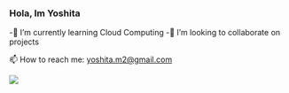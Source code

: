 ### Hola, Im Yoshita



 -🌱 I’m currently learning Cloud Computing
 -👯 I’m looking to collaborate on projects

 📫 How to reach me: yoshita.m2@gmail.com

<img src="https://github-readme-stats.vercel.app/api?username=yoshiita&&show_icons=true&title_color=ffffff&icon_color=bb2acf&text_color=daf7dc&bg_color=151515">

